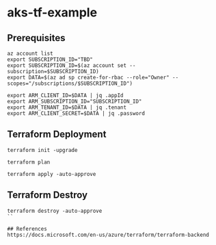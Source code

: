 # aks-tf-example


## Prerequisites
```
az account list
export SUBSCRIPTION_ID="TBD"
export SUBSCRIPTION_ID=$(az account set --subscription=$SUBSCRIPTION_ID)
export DATA=$(az ad sp create-for-rbac --role="Owner" --scopes="/subscriptions/$SUBSCRIPTION_ID")
``` 
```
export ARM_CLIENT_ID=$DATA | jq .appId
export ARM_SUBSCRIPTION_ID="SUBSCRIPTION_ID"
export ARM_TENANT_ID=$DATA | jq .tenant
export ARM_CLIENT_SECRET=$DATA | jq .password
```

## Terraform Deployment
```
terraform init -upgrade

terraform plan

terraform apply -auto-approve 
```

## Terraform Destroy
```
terraform destroy -auto-approve
``

## References
https://docs.microsoft.com/en-us/azure/terraform/terraform-backend
